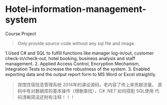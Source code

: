 # Hotel-information-management-system
Course Project
>Only provide source code without any sql file and image.

1.Used C# and SQL to fulfill functions like manager log-in/out, customer check-in/check-out, hotel booking, business analysis and staff management.
2. Applied Access Control, Encryption Mechanism, Integration Tests to increase the robustness of the system.
3. Enabled exporting data and the output report form to MS Word or Excel straightly.

>宾馆住宿信息管理系统
2014年的课设源码，老内容了传上来贡献流量。
源码中有对数据库的基本操作（增删查找），C# .NET 如何搭配 SQL使用 代码清晰简洁还附有注释！！！


